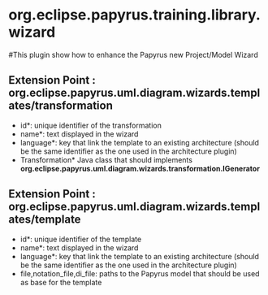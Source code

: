 org.eclipse.papyrus.training.library.wizard
=======================================

#This plugin show how to enhance the Papyrus new Project/Model Wizard

## Extension Point : org.eclipse.papyrus.uml.diagram.wizards.templates/transformation 
  - id*: unique identifier of the transformation
  - name*: text displayed in the wizard
  - language*: key that link the template to an existing architecture (should be the same identifier as the one used in the architecture plugin)
  - Transformation* Java class that should implements **org.eclipse.papyrus.uml.diagram.wizards.transformation.IGenerator**
  
## Extension Point : org.eclipse.papyrus.uml.diagram.wizards.templates/template 
  - id*: unique identifier of the template
  - name*: text displayed in the wizard
  - language*: key that link the template to an existing architecture (should be the same identifier as the one used in the architecture plugin)
  - file,notation_file,di_file: paths to the Papyrus model that should be used as base for the template